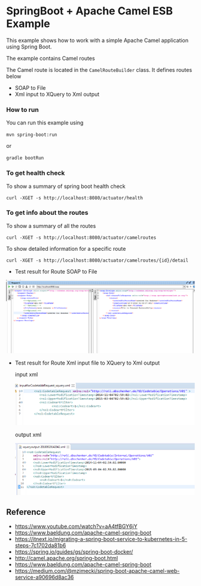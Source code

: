 # SpringBoot + Apache Camel ESB Example 

This example shows how to work with a simple Apache Camel application using Spring Boot.

The example contains Camel routes

The Camel route is located in the `CamelRouteBuilder` class.  It defines routes below

- SOAP to File
- Xml input to XQuery to Xml output


### How to run

You can run this example using

`mvn spring-boot:run` 

or

`gradle bootRun`



### To get health check

To show a summary of spring boot health check

```
curl -XGET -s http://localhost:8080/actuator/health
```

### To get info about the routes

To show a summary of all the routes

```
curl -XGET -s http://localhost:8080/actuator/camelroutes
```

To show detailed information for a specific route

```
curl -XGET -s http://localhost:8080/actuator/camelroutes/{id}/detail
```



- Test result for Route SOAP to File 

![soapui test](screenshot/soapuitest.PNG)



- Test result for Route Xml input file to XQuery to Xml output  

  input xml 

  ![xquery test](screenshot/xquerytinputxml.PNG) 

  output xml 

  ![xquery test](screenshot/xqueryoutputxml.PNG)

  

  


## Reference

- https://www.youtube.com/watch?v=aA4tfBGY6jY 
- https://www.baeldung.com/apache-camel-spring-boot 
- https://itnext.io/migrating-a-spring-boot-service-to-kubernetes-in-5-steps-7c1702da81b6
- https://spring.io/guides/gs/spring-boot-docker/
- http://camel.apache.org/spring-boot.html
- https://www.baeldung.com/apache-camel-spring-boot
- https://medium.com/@mzimecki/spring-boot-apache-camel-web-service-a90696d8ac36  